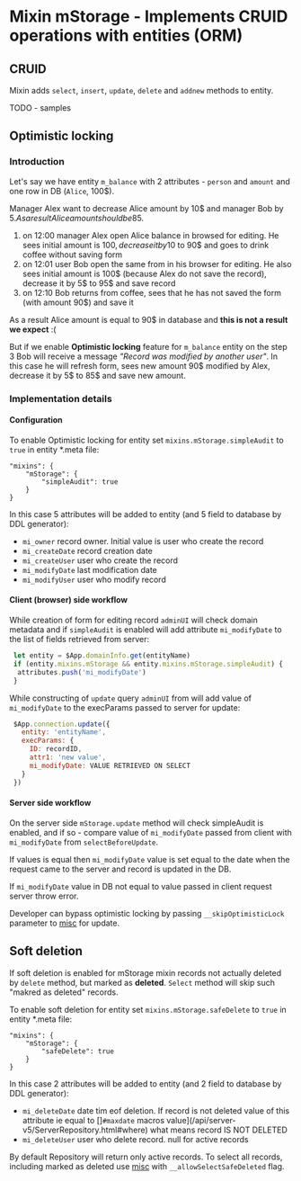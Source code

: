 # Mixin **mStorage** - Implements CRUID operations with entities (ORM)

## CRUID
  Mixin adds `select`, `insert`, `update`, `delete` and `addnew` methods to entity.
  
  TODO - samples

## Optimistic locking

### Introduction
Let's say we have entity `m_balance` with 2 attributes - `person` and `amount` and one row in DB (`Alice`, 100$).

Manager Alex want to decrease Alice amount by 10$ and manager Bob by 5$. As a result Alice amount should be 85$.

 1. on 12:00 manager Alex open Alice balance in browsed for editing.
  He sees initial amount is 100$, decrease it by 10$ to 90$ and goes to drink coffee without saving form
 2. on 12:01 user Bob open the same from in his browser for editing.
 He also sees initial amount is 100$ (because Alex do not save the record), decrease it by 5$ to 95$ and save record 
 3. on 12:10 Bob returns from coffee, sees that he has not saved the form (with amount 90$) and save it

As a result Alice amount is equal to 90$ in database and **this is not a result we expect** :(

But if we enable **Optimistic locking** feature for `m_balance` entity on the step 3 Bob will receive a message
_"Record was modified by another user"_. In this case he will refresh form, sees new amount 90$ modified by Alex,
decrease it by 5$ to 85$ and save new amount.
    
### Implementation details
#### Configuration
To enable Optimistic locking for entity set `mixins.mStorage.simpleAudit` to `true` in entity *.meta file:

 	"mixins": {
 		"mStorage": {
 			"simpleAudit": true
 		}
 	}

In this case 5 attributes will be added to entity (and 5 field to database by DDL generator):

 - `mi_owner` record owner. Initial value is user who create the record
 - `mi_createDate` record creation date
 - `mi_createUser` user who create the record
 - `mi_modifyDate` last modification date 
 - `mi_modifyUser` user who modify record 

#### Client (browser) side workflow
   
While creation of form for editing record `adminUI` will check domain metadata and if `simpleAudit`
is enabled will add attribute `mi_modifyDate` to the list of fields retrieved from server:

```javascript
 let entity = $App.domainInfo.get(entityName)
 if (entity.mixins.mStorage && entity.mixins.mStorage.simpleAudit) {
  attributes.push('mi_modifyDate') 
 }
```

While constructing of `update` query `adminUI` from will add value of `mi_modifyDate` to the execParams passed
to server for update:

```javascript
 $App.connection.update({
   entity: 'entityName',
   execParams: {
     ID: recordID,
     attr1: 'new value',
     mi_modifyDate: VALUE RETRIEVED ON SELECT 
   }
 })
```

#### Server side workflow 

On the server side `mStorage.update` method will check simpleAudit is enabled, and if so - compare
value of `mi_modifyDate` passed from client with `mi_modifyDate` from `selectBeforeUpdate`.

If values is equal then `mi_modifyDate` value is set equal to the date when the request came to the server
and record is updated in the DB. 

If `mi_modifyDate` value in DB not equal to value passed in client request server throw error.

Developer can bypass optimistic locking by passing `__skipOptimisticLock` parameter to [misc](/api/server-v5/ServerRepository.html#misc) for update.
         
## Soft deletion 
If soft deletion is enabled for mStorage mixin records not actually deleted by `delete` method, but marked as **deleted**.
`Select` method will skip such "makred as deleted" records. 
  
To enable soft deletion for entity set `mixins.mStorage.safeDelete` to `true` in entity *.meta file:

 	"mixins": {
 		"mStorage": {
 			"safeDelete": true
 		}
 	}

In this case 2 attributes will be added to entity (and 2 field to database by DDL generator):

   - `mi_deleteDate` date tim eof deletion. If record is not deleted value of this attribute ie equal to []`#maxdate` macros value](/api/server-v5/ServerRepository.html#where)
   what means record IS NOT DELETED 
   - `mi_deleteUser` user who delete record. null for active records
   
By default Repository will return only active records. To select all records, including marked as deleted use
 [misc](/api/server-v5/ServerRepository.html#misc) with `__allowSelectSafeDeleted` flag.
     